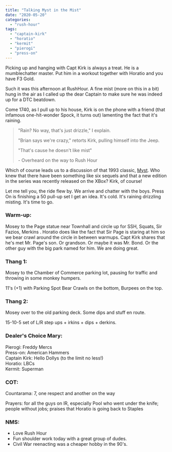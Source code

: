 ```yaml
---
title: "Talking Myst in the Mist"
date: "2020-05-20"
categories: 
  - "rush-hour"
tags: 
  - "captain-kirk"
  - "horatio"
  - "kermit"
  - "pierogi"
  - "press-on"
---
```


Picking up and hanging with Capt Kirk is always a treat. He is a mumblechatter master. Put him in a workout together with Horatio and you have F3 Gold.

Such it was this afternoon at RushHour. A fine mist (more on this in a bit) hung in the air as I called up the dear Captain to make sure he was indeed up for a DTC beatdown.

Come 1740, as I pull up to his house, Kirk is on the phone with a friend (that infamous one-hit-wonder Spock, it turns out) lamenting the fact that it's raining.

> "Rain? No way, that's just drizzle," I explain.
> 
> "Brian says we're crazy," retorts Kirk, pulling himself into the Jeep.
> 
> "That's cause he doesn't like mist"
> 
> \- Overheard on the way to Rush Hour

Which of course leads us to a discussion of that 1993 classic, [Myst](https://myst.com/). Who knew that there have been something like six sequels and that a new edition in the series was recently released on the XBox? Kirk, of course!

Let me tell you, the ride flew by. We arrive and chatter with the boys. Press On is finishing a 50 pull-up set I get an idea. It's cold. It's raining drizzling misting. It's time to go.

### Warm-up:

Mosey to the Page statue near Townhall and circle up for SSH, Squats, Sir Fazios, Merkins . Horatio does like the fact that Sir Page is staring at him so we bear crawl around the circle in between warmups. Capt Kirk shares that he's met Mr. Page's son. Or grandson. Or maybe it was Mr. Bond. Or the other guy with the big park named for him. We are doing great.

### Thang 1:

Mosey to the Chamber of Commerce parking lot, pausing for traffic and throwing in some monkey humpers.

11's (+1) with Parking Spot Bear Crawls on the bottom, Burpees on the top.

### Thang 2:

Mosey over to the old parking deck. Some dips and stuff en route.

15-10-5 set of L/R step ups + irkins + dips + derkins.

### Dealer's Choice Mary:

Pierogi: Freddy Mercs  
Press-on: American Hammers  
Captain Kirk: Hello Dollys (to the limit no less!)  
Horatio: LBCs  
Kermit: Superman

### COT:

Countarama: 7, one respect and another on the way

Prayers: for all the guys on IR, especially Pool who went under the knife; people without jobs; praises that Horatio is going back to Staples

### NMS:

- Love Rush Hour
- Fun shoulder work today with a great group of dudes.
- Civil War reenacting was a cheaper hobby in the 90's.
